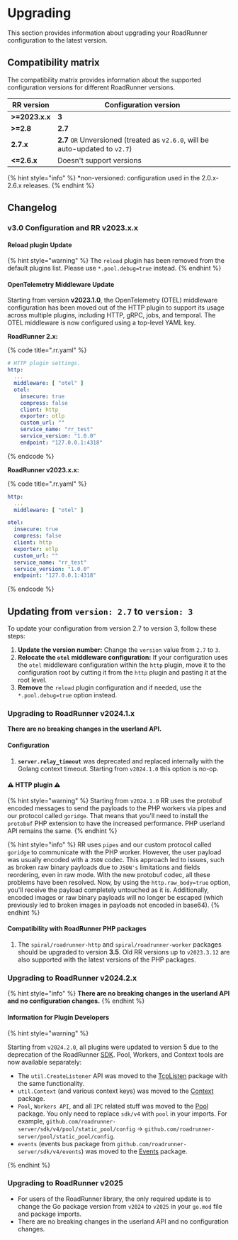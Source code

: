 # Upgrading

This section provides information about upgrading your RoadRunner configuration to the latest version.

## Compatibility matrix

The compatibility matrix provides information about the supported configuration versions for different RoadRunner
versions.

| RR version     | Configuration version                                                          |
|----------------|--------------------------------------------------------------------------------|
| **>=2023.x.x** | **3**                                                                          |
| **>=2.8**      | **2.7**                                                                        |
| **2.7.x**      | **2.7** `OR` Unversioned (treated as `v2.6.0`, will be auto-updated to `v2.7`) |
| **<=2.6.x**    | Doesn't support versions                                                       |

{% hint style="info" %}
*non-versioned: configuration used in the 2.0.x-2.6.x releases.
{% endhint %}

## Changelog

### v3.0 Configuration and RR v2023.x.x

#### Reload plugin Update

{% hint style="warning" %}
The `reload` plugin has been removed from the default plugins list. Please use `*.pool.debug=true` instead.
{% endhint %}

#### OpenTelemetry Middleware Update

Starting from version **v2023.1.0**, the OpenTelemetry (OTEL) middleware configuration has been moved out of the HTTP
plugin to support its usage across multiple plugins, including HTTP, gRPC, jobs, and temporal. The OTEL middleware is now
configured using a top-level YAML key.

**RoadRunner 2.x:**

{% code title=".rr.yaml" %}

```yaml
# HTTP plugin settings.
http:
  ...
  middleware: [ "otel" ]
  otel:
    insecure: true
    compress: false
    client: http
    exporter: otlp
    custom_url: ""
    service_name: "rr_test"
    service_version: "1.0.0"
    endpoint: "127.0.0.1:4318"
```

{% endcode %}

**RoadRunner v2023.x.x:**

{% code title=".rr.yaml" %}

```yaml
http:
  ...
  middleware: [ "otel" ]

otel:
  insecure: true
  compress: false
  client: http
  exporter: otlp
  custom_url: ""
  service_name: "rr_test"
  service_version: "1.0.0"
  endpoint: "127.0.0.1:4318"
```

{% endcode %}

## Updating from `version: 2.7` to `version: 3`

To update your configuration from version 2.7 to version 3, follow these steps:

1. **Update the version number:** Change the `version` value from `2.7` to `3`.
2. **Relocate the `otel` middleware configuration:** If your configuration uses the `otel` middleware configuration
   within the `http` plugin, move it to the configuration root by cutting it from the `http` plugin and pasting it at
   the root level.
3. **Remove** the `reload` plugin configuration and if needed, use the `*.pool.debug=true` option instead.

### Upgrading to RoadRunner v2024.1.x

**There are no breaking changes in the userland API.**

#### Configuration

1. **`server.relay_timeout`** was deprecated and replaced internally with the Golang context timeout. Starting from `v2024.1.0` this option is no-op.

#### ⚠️ HTTP plugin ⚠️

{% hint style="warning" %}
Starting from `v2024.1.0` RR uses the protobuf encoded messages to send the payloads to the PHP workers via pipes and our protocol called `goridge`.
That means that you'll need to install the `protobuf` PHP extension to have the increased performance. PHP userland API remains the same.
{% endhint %}

{% hint style="info" %}
RR uses `pipes` and our custom protocol called `goridge` to communicate with the PHP worker.
However, the user payload was usually encoded with a `JSON` codec.
This approach led to issues,
such as broken raw binary payloads due to `JSON's` limitations and fields reordering, even in raw mode.
With the new protobuf codec, all these problems have been resolved.
Now, by using the `http.raw_body=true` option, you'll receive the payload completely untouched as it is.
Additionally, encoded images or raw binary payloads will no longer be escaped
(which previously led to broken images in payloads not encoded in base64).
{% endhint %}

#### Compatibility with RoadRunner PHP packages

1. The `spiral/roadrunner-http` and `spiral/roadrunner-worker` packages should be upgraded to version **3.5**. Old RR versions up to `v2023.3.12` are also supported with the latest versions of the PHP packages.

### Upgrading to RoadRunner v2024.2.x

{% hint style="info" %}
**There are no breaking changes in the userland API and no configuration changes.**
{% endhint %}

#### Information for Plugin Developers

{% hint style="warning" %}

Starting from `v2024.2.0`, all plugins were updated to version 5 due to the deprecation of the RoadRunner [SDK](https://github.com/roadrunner-server/sdk).
Pool, Workers, and Context tools are now available separately:

- The `util.CreateListener` API was moved to the [TcpListen](https://github.com/roadrunner-server/tcplisten) package with the same functionality.
- `util.Context` (and various context keys) was moved to the [Context](https://github.com/roadrunner-server/context) package.
- `Pool`, `Workers API`, and all `IPC` related stuff was moved to the [Pool](https://github.com/roadrunner-server/pool) package. You only need to replace `sdk/v4` with `pool` in your imports. For example, `github.com/roadrunner-server/sdk/v4/pool/static_pool/config` -> `github.com/roadrunner-server/pool/static_pool/config`.
- `events` (events bus package from `github.com/roadrunner-server/sdk/v4/events`) was moved to the [Events](https://github.com/roadrunner-server/events) package.

{% endhint %}

### Upgrading to RoadRunner v2025

- For users of the RoadRunner library, the only required update is to change the Go package version from `v2024` to `v2025` in your `go.mod` file and package imports.
- There are no breaking changes in the userland API and no configuration changes.